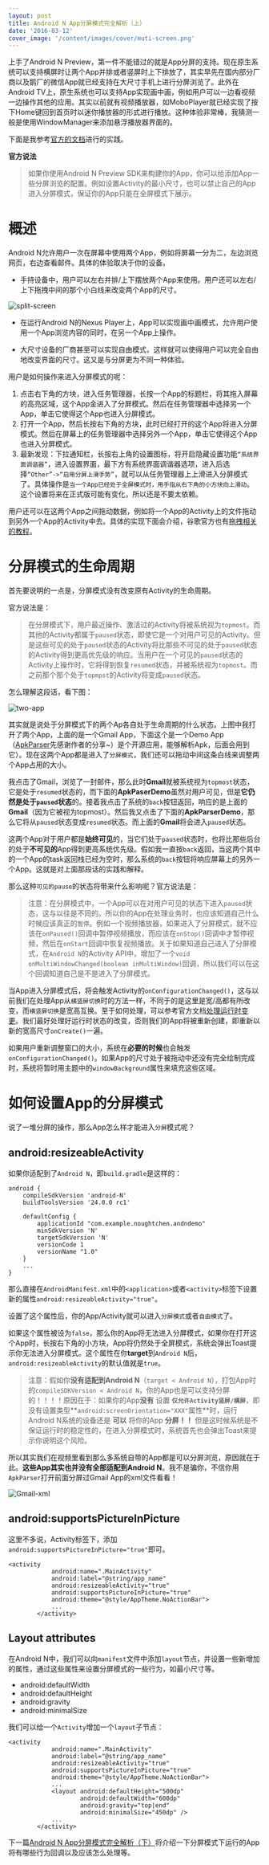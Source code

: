 ```yaml
---
layout: post
title: Android N App分屏模式完全解析（上）
date: '2016-03-12'
cover_image: '/content/images/cover/muti-screen.png'
---
```


上手了Android N Preview，第一件不能错过的就是App分屏的支持。现在原生系统可以支持横屏时让两个App并排或者竖屏时上下排放了，其实早先在国内部分厂商以及鹅厂的微信App就已经支持在大尺寸手机上进行分屏浏览了。此外在Android TV上，原生系统也可以支持App实现画中画，例如用户可以一边看视频一边操作其他的应用。其实以前就有视频播放器，如MoboPlayer就已经实现了按下Home键回到首页时以迷你播放器的形式进行播放。这种体验非常棒，我猜测一般是使用WindowManager来添加悬浮播放器界面的。

下面是我参考[官方的文档](http://developer.android.com/intl/zh-cn/preview/features/multi-window.html#running)进行的实践。

**官方说法**

> 如果你使用Android N Preview SDK来构建你的App，你可以给添加App一些分屏浏览的配置。例如设置Activity的最小尺寸，也可以禁止自己的App进入分屏模式，保证你的App只能在全屏模式下展示。

# 概述

Android N允许用户一次在屏幕中使用两个App，例如将屏幕一分为二，左边浏览网页，右边查看邮件。具体的体验取决于你的设备。

- 手持设备中，用户可以左右并排/上下摆放两个App来使用。用户还可以左右/上下拖拽中间的那个小白线来改变两个App的尺寸。

![split-screen](/content/images/split-screen.png)

- 在运行Android N的Nexus Player上，App可以实现画中画模式，允许用户使用一个App浏览内容的同时，在另一个App上操作。

- 大尺寸设备的厂商甚至可以实现自由模式，这样就可以使得用户可以完全自由地改变界面的尺寸。这又是与分屏更为不同一种体验。

用户是如何操作来进入分屏模式的呢：

1. 点击右下角的方块，进入任务管理器，长按一个App的标题栏，将其拖入屏幕的高亮区域，这个App金进入了分屏模式。然后在任务管理器中选择另一个App，单击它使得这个App也进入分屏模式。
2. 打开一个App，然后长按右下角的方块，此时已经打开的这个App将进入分屏模式。然后在屏幕上的任务管理器中选择另外一个App，单击它使得这个App也进入分屏模式。
3. 最新发现：下拉通知栏，长按右上角的设置图标，将开启隐藏设置功能`“系统界面调谐器”`，进入设置界面，最下方有系统界面调谐器选项，进入后选择`“Other”->“启用分屏上滑手势”`，就可以从任务管理器上上滑进入分屏模式了。具体操作是`当一个App已经处于全屏模式时，用手指从右下角的小方块向上滑动`。这个设置将来在正式版可能有变化，所以还是不要太依赖。

用户还可以在这两个App之间拖动数据，例如将一个App的Activity上的文件拖动到另外一个App的Activity中去。具体的实现下面会介绍，谷歌官方也有[拖拽相关的教程](http://developer.android.com/intl/zh-cn/guide/topics/ui/drag-drop.html)。

# 分屏模式的生命周期

首先要说明的一点是，分屏模式没有改变原有Activity的生命周期。

官方说法是：
> 在分屏模式下，用户最近操作、激活过的Activity将被系统视为`topmost`。而其他的Activity都属于`paused`状态，即使它是一个对用户可见的Activity。但是这些可见的处于`paused`状态的Activity将比那些不可见的处于`paused`状态的Activity得到更高优先级的响应。当用户在一个可见的`paused`状态的Activity上操作时，它将得到恢复`resumed`状态，并被系统视为`topmost`。而之前那个那个处于`topmpst`的Activity将变成`paused`状态。

怎么理解这段话，看下图：

![two-app](/content/images/two-apps.png)

其实就是说处于分屏模式下的两个Ap各自处于生命周期的什么状态。上图中我打开了两个App，上面的是一个Gmail App，下面这个是一个Demo App（[ApkParser](https://github.com/jaredrummler/APKParser)先感谢作者的分享~）是个开源应用，能够解析Apk，后面会用到它）。现在这两个App都是进入了`分屏模式`，我们还可以拖动中间这条白线来调整两个App占用的大小。

我点击了Gmail，浏览了一封邮件，那么此时**Gmail**就被系统视为`topmost`状态，它是处于`resumed`状态的，而下面的**ApkPaserDemo**虽然对用户可见，但是**它仍然是处于`paused`状态**的。接着我点击了系统的`back`按钮返回，响应的是上面的**Gmail**（因为它被视为topmost）。然后我又点击了下面的**ApkParserDemo**，那么它将从`paused`状态变成`resumed`状态。而上面的**Gmail**将会进入`paused`状态。

这两个App对于用户都是**始终可见**的，当它们处于`paused`状态时，也将比那些后台的处于**不可见的**App得到更高系统优先级。假如我一直按`back`返回，当这两个其中的一个App的task返回栈已经为空时，那么系统的`back`按钮将响应屏幕上的另外一个App。这就是对上面那段话的实践和解释。

那么这种`可见的pause`的状态将带来什么影响呢？官方说法是：

> 注意：在分屏模式中，一个App可以在对用户可见的状态下进入`paused`状态，这与以往是不同的。所以你的App在处理业务时，也应该知道自己什么时候应该真正的`暂停`。例如一个视频播放器，如果进入了分屏模式，就不应该在`onPaused()`回调中暂停视频播放，而应该在`onStop()`回调中才暂停视频，然后在`onStart`回调中恢复视频播放。关于如果知道自己进入了分屏模式，在`Android N`的Activity API中，增加了一个`void onMultiWindowChanged(boolean inMultiWindow)`回调，所以我们可以在这个回调知道自己是不是进入了分屏模式。

当App进入分屏模式后，将会触发Activity的`onConfigurationChanged()`，这与以前我们在处理App从`横竖屏切换`时的方法一样，不同于的是这里是宽/高都有所改变，而`横竖屏切换`是宽高互换。至于如何处理，可以参考官方文档[处理运行时变更](http://developer.android.com/intl/zh-cn/guide/topics/resources/runtime-changes.html)。我们最好处理好运行时状态的改变，否则我们的App将被重新创建，即重新以新的宽高尺寸`onCreate()`一遍。

如果用户重新调整窗口的大小，系统在**必要的时候**也会触发`onConfigurationChanged()`。如果App的尺寸处于被拖动中还没有完全绘制完成时，系统将暂时用主题中的`windowBackground`属性来填充这些区域。

# 如何设置App的分屏模式

说了一堆分屏的操作，那么App怎么样才能进入`分屏`模式呢？

## android:resizeableActivity

如果你适配到了`Android N`，即`build.gradle`是这样的：

```
android {
    compileSdkVersion 'android-N'
    buildToolsVersion '24.0.0 rc1'

    defaultConfig {
        applicationId "com.example.noughtchen.andndemo"
        minSdkVersion 'N'
        targetSdkVersion 'N'
        versionCode 1
        versionName "1.0"
    }
    ...
}
```

那么直接在`AndroidManifest.xml`中的`<application>`或者`<activity>`标签下设置新的属性`android:resizeableActivity="true"`。

设置了这个属性后，你的App/Activity就可以进入`分屏模式`或者`自由模式`了。

如果这个属性被设为`false`，那么你的App将无法进入分屏模式，如果你在打开这个App时，长按右下角的小方块，App将仍然处于全屏模式，系统会弹出Toast提示你无法进入分屏模式。这个属性在你**target**到`Android N`后，`android:resizeableActivity`的默认值就是`true`。

> 注意：假如你**没有适配到Android N**（`target < Android N`），打包App时的`compileSDKVersion < Android N`，你的App也是可以支持分屏的！！！！原因在于：如果你的App**没有** 设置 **`仅允许Activity竖屏/横屏`**，即没有设置类型**`android:screenOrientation="XXX"`属性**时，运行Android N系统的设备还是 **可以** 将你的App **分屏！！** 但是这时候系统是不保证运行时的稳定性的，在进入分屏模式时，系统首先也会弹出Toast来提示你说明这个风险。

所以其实我们在视频里看到那么多系统自带的App都是可以分屏浏览，原因就在于此。**这些App其实也并没有全部适配到Android N**。我不是骗你，不信你用`ApkParser`打开前面分屏过Gmail App的xml文件看看！

![Gmail-xml](/content/images/gmail-xml.png)


## android:supportsPictureInPicture

这里不多说，Activity标签下，添加`android:supportsPictureInPicture="true"`即可。

```
<activity
            android:name=".MainActivity"
            android:label="@string/app_name"
            android:resizeableActivity="true"
            android:supportsPictureInPicture="true"
            android:theme="@style/AppTheme.NoActionBar">
            ...
        </activity>
```

## Layout attributes

在Android N中，我们可以向`manifest`文件中添加`layout`节点，并设置一些新增加的属性，通过这些属性来设置分屏模式的一些行为，如最小尺寸等。

- android:defaultWidth
- android:defaultHeight
- android:gravity
- android:minimalSize

我们可以给一个`Activity`增加一个`layout`子节点：

```
<activity
            android:name=".MainActivity"
            android:label="@string/app_name"
            android:resizeableActivity="true"
            android:supportsPictureInPicture="true"
            android:theme="@style/AppTheme.NoActionBar">
            ...
            <layout android:defaultHeight="500dp"
                    android:defaultWidth="600dp"
                    android:gravity="top|end"
                    android:minimalSize="450dp" />
            ...
        </activity>
```

下一篇[Android N App分屏模式完全解析（下）](http://unclechen.github.io/2016/03/13/Android-N-App分屏模式完全解析-下篇/)将介绍一下分屏模式下运行的App将有哪些行为回调以及应该怎么处理等。










